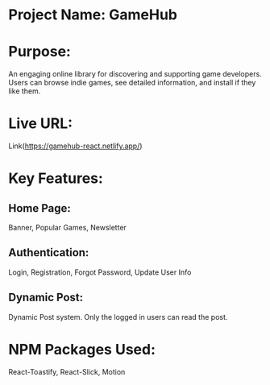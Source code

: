 # Project Name: GameHub

# Purpose:
An engaging online library for discovering and supporting game developers. Users can browse indie games, see detailed information, and install if they like them.

# Live URL: 
Link(https://gamehub-react.netlify.app/)

# Key Features:
## Home Page:
Banner, Popular Games, Newsletter

## Authentication:
Login, Registration, Forgot Password, Update User Info

## Dynamic Post:
Dynamic Post system. Only the logged in users can read the post.

# NPM Packages Used:
React-Toastify,
React-Slick,
Motion